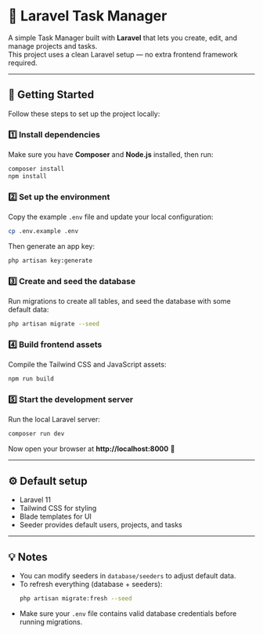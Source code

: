 # 🧭 Laravel Task Manager

A simple Task Manager built with **Laravel** that lets you create, edit, and manage projects and tasks.  
This project uses a clean Laravel setup — no extra frontend framework required.

---

## 🚀 Getting Started

Follow these steps to set up the project locally:

### 1️⃣ Install dependencies
Make sure you have **Composer** and **Node.js** installed, then run:
```bash
composer install
npm install
```

### 2️⃣ Set up the environment
Copy the example `.env` file and update your local configuration:
```bash
cp .env.example .env
```
Then generate an app key:
```bash
php artisan key:generate
```

### 3️⃣ Create and seed the database
Run migrations to create all tables, and seed the database with some default data:
```bash
php artisan migrate --seed
```

### 4️⃣ Build frontend assets
Compile the Tailwind CSS and JavaScript assets:
```bash
npm run build
```

### 5️⃣ Start the development server
Run the local Laravel server:
```bash
composer run dev
```

Now open your browser at **http://localhost:8000** 🎉

---

## ⚙️ Default setup

- Laravel 11  
- Tailwind CSS for styling  
- Blade templates for UI  
- Seeder provides default users, projects, and tasks  

---

## 💡 Notes

- You can modify seeders in `database/seeders` to adjust default data.  
- To refresh everything (database + seeders):
  ```bash
  php artisan migrate:fresh --seed
  ```
- Make sure your `.env` file contains valid database credentials before running migrations.
